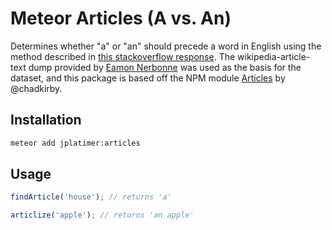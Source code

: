 # Meteor Articles (A vs. An)

Determines whether "a" or "an" should precede a word in English using the method described in [this stackoverflow response](http://stackoverflow.com/questions/1288291/how-can-i-correctly-prefix-a-word-with-a-and-an/1288473#1288473). The wikipedia-article-text dump provided by [Eamon Nerbonne](http://home.nerbonne.org/A-vs-An/) was used as the basis for the dataset, and this package is based off the NPM module [Articles](https://github.com/chadkirby/Articles) by @chadkirby.

## Installation

``` sh
meteor add jplatimer:articles
```

## Usage

``` javascript
findArticle('house'); // returns 'a'

articlize('apple'); // returns 'an apple'
```